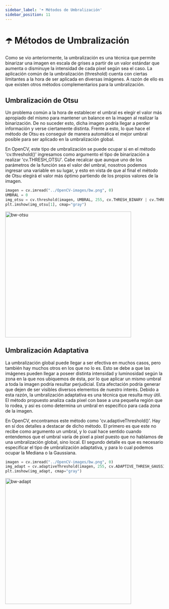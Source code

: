 ```yaml
---
sidebar_label: '☂️ Métodos de Umbralización'
sidebar_position: 11
---
```


# ☂️ Métodos de Umbralización

Como se vio anteriormente, la umbralización es una técnica que permite binarizar una imagen en escala de grises a partir de un valor estándar que aumenta o disminuye la intensidad de cada pixel según sea el caso. La aplicación común de la umbralización (threshold) cuenta con ciertas limitantes a la hora de ser aplicada en diversas imágenes. A razón de ello es que existen otros métodos complementarios para la umbralización.

## Umbralización de Otsu

Un problema común a la hora de establecer el umbral es elegir el valor más apropiado del mismo para mantener un balance en la imagen al realizar la binarización. De no suceder esto, dicha imagen podría llegar a perder información y verse ciertamente distinta. Frente a esto, lo que hace el método de Otsu es conseguir de manera automática el mejor umbral posible para ser aplicado en la umbralización global.

En OpenCV, este tipo de umbralización se puede ocupar si en el método 'cv.threshold()' ingresamos como argumento el tipo de binarización a realizar 'cv.THRESH_OTSU'. Cabe recalcar que aunque uno de los parámetros de la función sea el valor del umbral, nosotros podemos ingresar una variable en su lugar, y esto en vista de que al final el método de Otsu elegirá el valor más óptimo partiendo de los propios valores de la imagen.

```python title="Ejemplo"
imagen = cv.imread("../OpenCV-images/bw.png", 0)
UMBRAL = 0
img_otsu = cv.threshold(imagen, UMBRAL, 255, cv.THRESH_BINARY | cv.THRESH_OTSU)
plt.imshow(img_otsu[1], cmap="gray")
```

<img src="/img/procesamiento-de-imagenes/imagenes/metodos-umbralizacion/bw-otsu.png" alt="bw-otsu" width="400"/>

## Umbralización Adaptativa

La umbralización global puede llegar a ser efectiva en muchos casos, pero también hay muchos otros en los que no lo es. Esto se debe a que las imágenes pueden llegar a poseer distinta intensidad y luminosidad según la zona en la que nos ubiquemos de ésta, por lo que aplicar un mismo umbral a toda la imagen podría resultar perjudicial. Esta afectación podría generar que dejen de ser visibles diversos elementos de nuestro interés. Debido a esta razón, la umbralización adaptativa es una técnica que resulta muy útil. El método propuesto analiza cada pixel con base a una pequeña región que lo rodea, y así es como determina un umbral en específico para cada zona de la imagen.

En OpenCV, encontramos este método como 'cv.adaptiveThreshold()'. Hay en sí dos detalles a destacar de dicho método. El primero es que este no recibe como argumento un umbral, y lo cual hace sentido cuando entendemos que el umbral varía de pixel a pixel puesto que no hablamos de una umbralización global, sino local. El segundo detalle es que es necesario especificar el tipo de umbralización adaptativa, y para lo cual podemos ocupar la Mediana o la Gaussiana.

```python title="Ejemplo"
imagen = cv.imread("../OpenCV-images/bw.png", 0)
img_adapt = cv.adaptiveThreshold(imagen, 255, cv.ADAPTIVE_THRESH_GAUSSIAN_C, cv.THRESH_BINARY, 11, 5)
plt.imshow(img_adapt, cmap="gray")
```

<img src="/img/procesamiento-de-imagenes/imagenes/metodos-umbralizacion/bw-adapt.png" alt="bw-adapt" width="400"/>
